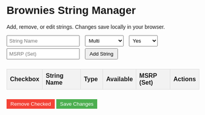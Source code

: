 <html lang="en">
<head>
  <meta charset="UTF-8">
  <meta name="viewport" content="width=device-width, initial-scale=1.0">
  <title>Brownies String Manager</title>
  <style>
    body { font-family: Arial, sans-serif; margin: 20px; }
    table { border-collapse: collapse; width: 100%; margin-bottom: 20px; }
    th, td { border: 1px solid #ddd; padding: 8px; text-align: left; }
    th { background-color: #f2f2f2; cursor: pointer; }
    th:hover { background-color: #ddd; }
    form { margin-bottom: 20px; }
    input[type="text"], select { margin-right: 10px; padding: 5px; }
    button { padding: 5px 10px; margin: 5px 0; }
    .remove-btn { background-color: #f44336; color: white; border: none; cursor: pointer; }
    .save-btn { background-color: #4CAF50; color: white; border: none; cursor: pointer; }
    .sort-arrow { margin-left: 5px; }
    .review { display: none; margin-top: 5px; padding: 5px; border: 1px solid #ccc; background: #f9f9f9; max-width: 300px; }
    a { color: #0066cc; text-decoration: none; }
    a:hover { text-decoration: underline; }
  </style>
</head>
<body>
  <h1>Brownies String Manager</h1>
  <p>Add, remove, or edit strings. Changes save locally in your browser.</p>

  <form id="addForm">
    <input type="text" id="stringName" placeholder="String Name" required>
    <select id="type">
      <option value="Multi">Multi</option>
      <option value="Syn">Syn</option>
      <option value="Poly">Poly</option>
      <option value="Natural Gut">Natural Gut</option>
    </select>
    <select id="available">
      <option value="Yes">Yes</option>
      <option value="No">No</option>
      <option value="Limited">Limited</option>
    </select>
    <input type="text" id="msrp" placeholder="MSRP (Set)" required>
    <button type="submit">Add String</button>
  </form>

  <table id="stringTable">
    <thead>
      <tr>
        <th>Checkbox</th>
        <th onclick="sortTable(1)">String Name<span id="sortNameArrow" class="sort-arrow"></span></th>
        <th onclick="sortTable(2)">Type<span id="sortTypeArrow" class="sort-arrow"></span></th>
        <th>Available</th>
        <th>MSRP (Set)</th>
        <th>Actions</th>
      </tr>
    </thead>
    <tbody>
      <!-- Strings will be loaded here -->
    </tbody>
  </table>

  <button class="remove-btn" onclick="removeChecked()">Remove Checked</button>
  <button class="save-btn" onclick="saveChanges()">Save Changes</button>

  <script>
    let strings = JSON.parse(localStorage.getItem('timStringList')) || [
      { name: "Wilson Poly Last", type: "Poly", available: "No", msrp: "$8.00 (est.)" },
      { name: "Asics Resolution 16", type: "Poly", available: "Yes", msrp: "$12.95" },
      { name: "Gamma Octo TNT", type: "Poly", available: "Yes", msrp: "$14.95" },
      { name: "Babolat Conquest", type: "Poly", available: "Yes", msrp: "$15.95" },
      { name: "Babolat Envi Y", type: "Syn", available: "Limited", msrp: "$7.50 (est.)" },
      { name: "Babolat Excel", type: "Multi", available: "Yes", msrp: "$18.95" },
      { name: "Head Velocity MLT", type: "Multi", available: "Yes", msrp: "$11.95" },
      { name: "Head FXP", type: "Syn", available: "Yes", msrp: "$9.95" },
      { name: "Head FXP Tour", type: "Syn", available: "Yes", msrp: "$10.95" },
      { name: "Premier Control 15", type: "Poly", available: "Yes", msrp: "$13.95" },
      { name: "Premier Tour XC", type: "Poly", available: "Yes", msrp: "$14.95" },
      { name: "Prince Synthetic Gut with Duraflex", type: "Syn", available: "Yes", msrp: "$7.95" },
      { name: "Prince Synthetic Gut 15L", type: "Syn", available: "Yes", msrp: "$6.95" },
      { name: "Head Intellistring", type: "Syn", available: "Limited", msrp: "$8.50 (est.)" },
      { name: "Kirschbaum Super Smash", type: "Poly", available: "Yes", msrp: "$13.95" },
      { name: "Kirschbaum Synthetic Gut", type: "Syn", available: "Yes", msrp: "$6.50" },
      { name: "Bluestar Multi Filament", type: "Multi", available: "Yes", msrp: "$17.95" },
      { name: "Tourna Poly Premier", type: "Poly", available: "Yes", msrp: "$11.95" },
      { name: "Tourna Premier Poly", type: "Poly", available: "Yes", msrp: "$12.95" },
      { name: "Wilson Shock Shield 16", type: "Syn", available: "Yes", msrp: "$8.95" },
      { name: "Wilson Shock Shield 17", type: "Syn", available: "Yes", msrp: "$8.95" },
      { name: "Wilson NXT with Duramax 15", type: "Multi", available: "Yes", msrp: "$21.95" },
      { name: "Wilson Hyperlast", type: "Poly", available: "No", msrp: "$9.00 (est.)" },
      { name: "Wilson Super Spin 16", type: "Multi", available: "No", msrp: "$10.00 (est.)" },
      { name: "Wilson Hollowcore 16", type: "Syn", available: "Limited", msrp: "$7.50 (est.)" },
      { name: "Wilson Synthetic Gut Extreme", type: "Syn", available: "Yes", msrp: "$7.95" },
      { name: "Wilson Extreme Octane", type: "Syn", available: "Yes", msrp: "$7.50" },
      { name: "Wilson SGX", type: "Syn", available: "Yes", msrp: "$7.95" }
    ];

    let sortDirection = { 1: 'asc', 2: 'asc' }; // Column 1 (Name), Column 2 (Type)

    function renderTable() {
      const tbody = document.querySelector('#stringTable tbody');
      tbody.innerHTML = '';
      strings.forEach((str, index) => {
        const tr = document.createElement('tr');
        tr.innerHTML = `
          <td><input type="checkbox" class="checkbox" data-index="${index}"></td>
          <td><a href="#" onclick="showReview('${str.name}', event); return false;">${str.name}</a><div class="review" id="review-${str.name.replace(/ /g, '-')}" style="display:none;"></div></td>
          <td contenteditable="true" data-field="type">${str.type}</td>
          <td contenteditable="true" data-field="available">${str.available}</td>
          <td contenteditable="true" data-field="msrp">${str.msrp}</td>
          <td><button onclick="deleteRow(${index})">Delete</button></td>
        `;
        tbody.appendChild(tr);
      });
      updateSortArrows();
    }

    function sortTable(columnIndex) {
      const direction = sortDirection[columnIndex] === 'asc' ? 'desc' : 'asc';
      sortDirection[columnIndex] = direction;

      strings.sort((a, b) => {
        const valueA = columnIndex === 1 ? a.name.toLowerCase() : a.type.toLowerCase();
        const valueB = columnIndex === 1 ? b.name.toLowerCase() : b.type.toLowerCase();
        if (direction === 'asc') {
          return valueA.localeCompare(valueB);
        } else {
          return valueB.localeCompare(valueA);
        }
      });

      localStorage.setItem('timStringList', JSON.stringify(strings));
      renderTable();
    }

    function updateSortArrows() {
      const nameArrow = document.getElementById('sortNameArrow');
      const typeArrow = document.getElementById('sortTypeArrow');
      nameArrow.textContent = sortDirection[1] === 'asc' ? ' ↑' : ' ↓';
      typeArrow.textContent = sortDirection[2] === 'asc' ? ' ↑' : ' ↓';
    }

    function addString(e) {
      e.preventDefault();
      const newString = {
        name: document.getElementById('stringName').value,
        type: document.getElementById('type').value,
        available: document.getElementById('available').value,
        msrp: document.getElementById('msrp').value
      };
      strings.push(newString);
      localStorage.setItem('timStringList', JSON.stringify(strings));
      renderTable();
      addForm.reset();
    }

    function removeChecked() {
      const checkboxes = document.querySelectorAll('.checkbox:checked');
      const indices = Array.from(checkboxes).map(cb => parseInt(cb.dataset.index)).sort((a, b) => b - a);
      indices.forEach(index => strings.splice(index, 1));
      localStorage.setItem('timStringList', JSON.stringify(strings));
      renderTable();
    }

    function deleteRow(index) {
      strings.splice(index, 1);
      localStorage.setItem('timStringList', JSON.stringify(strings));
      renderTable();
    }

    function saveChanges() {
      const rows = document.querySelectorAll('#stringTable tbody tr');
      rows.forEach((row, index) => {
        const fields = row.querySelectorAll('[data-field]');
        fields.forEach(field => {
          strings[index][field.dataset.field] = field.textContent.trim();
        });
      });
      localStorage.setItem('timStringList', JSON.stringify(strings));
      alert('Changes saved!');
    }

    function showReview(stringName, event) {
      event.preventDefault();
      const reviewId = `review-${stringName.replace(/ /g, '-')}`;
      const reviewDiv = document.getElementById(reviewId);
      if (reviewDiv.style.display === 'none') {
        let reviewText = '';
        switch (stringName) {
          case 'Wilson Poly Last':
            reviewText = 'Wilson Poly Last, a discontinued polyester, offers solid control and durability, Users note a stiff feel, ideal for baseline play if stored well.';
            break;
          case 'Asics Resolution 16':
            reviewText = 'Asics Resolution 16, a polyester string, delivers excellent spin and control with decent durability. Players praise its crisp response, though it may feel harsh for some.';
            break;
          case 'Gamma Octo TNT':
            reviewText = 'Gamma Octo TNT, an octagonal polyester, is lauded for its spin potential and durability. Reviews highlight a firm feel, great for aggressive players seeking precision.';
            break;
          case 'Babolat Conquest':
            reviewText = 'Babolat Conquest, a polyester, provides strong control and spin with good tension maintenance. Users enjoy its bite, though it’s less arm-friendly for long sessions.';
            break;
          case 'Babolat N.vy':
            reviewText = 'Babolat N.Vy, a synthetic gut, offers a soft, arm-friendly feel with decent power. Limited availability makes it a niche choice, with users noting good value.';
            break;
          case 'Babolat Excel':
            reviewText = 'Babolat Excel, a multifilament, shines with comfort and power, mimicking natural gut. Reviews praise its plush feel, though durability is moderate for frequent play.';
            break;
          case 'Head Velocity MLT':
            reviewText = 'Head Velocity MLT, a multifilament, is known for its soft, comfortable play and good power. Players appreciate its arm-friendliness, with solid tension retention.';
            break;
          case 'Head FXP':
            reviewText = 'Head FXP, a synthetic gut, offers a balanced mix of power and control at a budget price. Users find it reliable for all-court play with decent durability.';
            break;
          case 'Head FXP Tour':
            reviewText = 'Head FXP Tour, an upgraded synthetic gut, provides enhanced comfort and control. Reviews highlight its versatility, though it’s less durable than polys.';
            break;
          case 'Premier Control 15':
            reviewText = 'Premier Control 15, a polyester, excels in precision and spin with a firm feel. Players note its durability, though it may lack power for some styles.';
            break;
          case 'Premier Tour XC':
            reviewText = 'Premier Tour XC, a polyester, offers great spin and control with solid durability. Users enjoy its crisp response, ideal for competitive baseline play.';
            break;
          case 'Prince Synthetic Gut with Duraflex':
            reviewText = 'Prince Synthetic Gut with Duraflex, a synthetic gut, delivers a soft feel with good power and durability. Reviews praise its value and all-around playability.';
            break;
          case 'Prince Synthetic Gut 15L':
            reviewText = 'Prince Synthetic Gut 15L, a heavier synthetic gut, provides a lively response with decent comfort. Users note its affordability, though durability varies.';
            break;
          case 'Head Intellistring':
            reviewText = 'Head Intellistring, a synthetic gut, offers a balanced play with moderate power. Limited stock feedback suggests it’s a solid, budget-friendly option.';
            break;
          case 'Kirschbaum Super Smash':
            reviewText = 'Kirschbaum Super Smash, a polyester, is favored for its spin and durability. Players love its aggressive bite, though it’s stiffer on the arm.';
            break;
          case 'Kirschbaum Synthetic Gut':
            reviewText = 'Kirschbaum Synthetic Gut, a budget synthetic, provides good power and comfort. Reviews highlight its value, with decent performance for casual play.';
            break;
          case 'Bluestar Multi Filament':
            reviewText = 'Bluestar Multi Filament, a multifilament, offers a soft, gut-like feel with excellent power. Users praise its comfort, though durability is average.';
            break;
          case 'Tourna Poly Premier':
            reviewText = 'Tourna Poly Premier, a polyester, delivers solid spin and control at a low cost. Players note its firmness, great for budget-conscious spin seekers.';
            break;
          case 'Tourna Premier Poly':
            reviewText = 'Tourna Premier Poly, a polyester, provides good spin and durability. Reviews commend its value, though it may feel harsh for some players.';
            break;
          case 'Wilson Shock Shield 16':
            reviewText = 'Wilson Shock Shield 16, a synthetic gut, offers vibration dampening with a soft feel. Users appreciate its comfort, ideal for arm protection.';
            break;
          case 'Wilson Shock Shield 17':
            reviewText = 'Wilson Shock Shield 17, a thinner synthetic gut, provides similar comfort with added feel. Reviews note its effectiveness for sensitive arms.';
            break;
          case 'Wilson NXT with Duramax 15':
            reviewText = 'Wilson NXT with Duramax 15, a multifilament, combines plush comfort with enhanced durability. Players love its power and gut-like response.';
            break;
          case 'Wilson Hyperlast':
            reviewText = 'Wilson Hyperlast, a discontinued polyester, offers control and durability. Users recall its firm feel, though age may affect performance.';
            break;
          case 'Wilson Super Spin 16':
            reviewText = 'Wilson Super Spin 16, a discontinued multifilament, excels in spin and comfort. Reviews highlight its hexagonal shape, though durability is limited.';
            break;
          case 'Wilson Hollowcore 16':
            reviewText = 'Wilson Hollowcore 16, a synthetic gut, provides a unique hollow design for power. Limited feedback suggests a soft, lively feel.';
            break;
          case 'Wilson Synthetic Gut Extreme':
            reviewText = 'Wilson Synthetic Gut Extreme, a synthetic gut, offers a crisp, durable play. Users praise its value and all-court performance.';
            break;
          case 'Wilson Extreme Octane':
            reviewText = 'Wilson Extreme Octane, a synthetic gut, delivers a lively response with good control. Reviews note its affordability and decent durability.';
            break;
          case 'Wilson SGX':
            reviewText = 'Wilson SGX, a synthetic gut, provides a balanced feel with vibrant colors. Users enjoy its versatility and budget-friendly price.';
            break;
          default:
            reviewText = 'No detailed review available for this string.';
        }
        reviewDiv.textContent = reviewText;
        reviewDiv.style.display = 'block';
      } else {
        reviewDiv.style.display = 'none';
      }
    }

    const addForm = document.getElementById('addForm');
    addForm.addEventListener('submit', addString);

    renderTable();
  </script>
</body>
</html>
